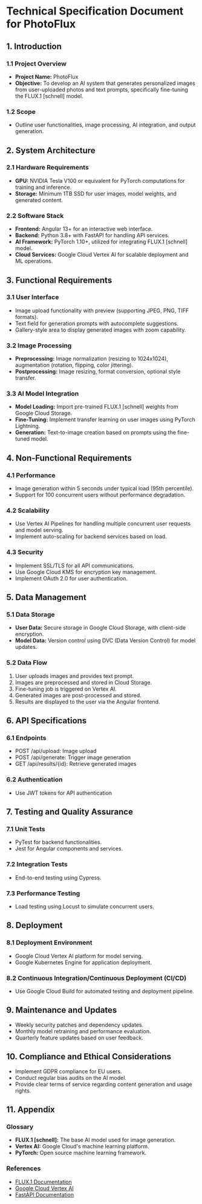 # Technical Specification Document for PhotoFlux

## 1. Introduction

### 1.1 Project Overview
- **Project Name:** PhotoFlux
- **Objective:** To develop an AI system that generates personalized images from user-uploaded photos and text prompts, specifically fine-tuning the FLUX.1 [schnell] model.

### 1.2 Scope
- Outline user functionalities, image processing, AI integration, and output generation.

## 2. System Architecture

### 2.1 Hardware Requirements
- **GPU:** NVIDIA Tesla V100 or equivalent for PyTorch computations for training and inference.
- **Storage:** Minimum 1TB SSD for user images, model weights, and generated content.

### 2.2 Software Stack
- **Frontend:** Angular 13+ for an interactive web interface.
- **Backend:** Python 3.8+ with FastAPI for handling API services.
- **AI Framework:** PyTorch 1.10+, utilized for integrating FLUX.1 [schnell] model.
- **Cloud Services:** Google Cloud Vertex AI for scalable deployment and ML operations.

## 3. Functional Requirements

### 3.1 User Interface
- Image upload functionality with preview (supporting JPEG, PNG, TIFF formats).
- Text field for generation prompts with autocomplete suggestions.
- Gallery-style area to display generated images with zoom capability.

### 3.2 Image Processing
- **Preprocessing:** Image normalization (resizing to 1024x1024), augmentation (rotation, flipping, color jittering).
- **Postprocessing:** Image resizing, format conversion, optional style transfer.

### 3.3 AI Model Integration
- **Model Loading:** Import pre-trained FLUX.1 [schnell] weights from Google Cloud Storage.
- **Fine-Tuning:** Implement transfer learning on user images using PyTorch Lightning.
- **Generation:** Text-to-image creation based on prompts using the fine-tuned model.

## 4. Non-Functional Requirements

### 4.1 Performance
- Image generation within 5 seconds under typical load (95th percentile).
- Support for 100 concurrent users without performance degradation.

### 4.2 Scalability
- Use Vertex AI Pipelines for handling multiple concurrent user requests and model serving.
- Implement auto-scaling for backend services based on load.

### 4.3 Security
- Implement SSL/TLS for all API communications.
- Use Google Cloud KMS for encryption key management.
- Implement OAuth 2.0 for user authentication.

## 5. Data Management

### 5.1 Data Storage
- **User Data:** Secure storage in Google Cloud Storage, with client-side encryption.
- **Model Data:** Version control using DVC (Data Version Control) for model updates.

### 5.2 Data Flow
1. User uploads images and provides text prompt.
2. Images are preprocessed and stored in Cloud Storage.
3. Fine-tuning job is triggered on Vertex AI.
4. Generated images are post-processed and stored.
5. Results are displayed to the user via the Angular frontend.

## 6. API Specifications

### 6.1 Endpoints
- POST /api/upload: Image upload
- POST /api/generate: Trigger image generation
- GET /api/results/{id}: Retrieve generated images

### 6.2 Authentication
- Use JWT tokens for API authentication

## 7. Testing and Quality Assurance

### 7.1 Unit Tests
- PyTest for backend functionalities.
- Jest for Angular components and services.

### 7.2 Integration Tests
- End-to-end testing using Cypress.

### 7.3 Performance Testing
- Load testing using Locust to simulate concurrent users.

## 8. Deployment

### 8.1 Deployment Environment
- Google Cloud Vertex AI platform for model serving.
- Google Kubernetes Engine for application deployment.

### 8.2 Continuous Integration/Continuous Deployment (CI/CD)
- Use Google Cloud Build for automated testing and deployment pipeline.

## 9. Maintenance and Updates

- Weekly security patches and dependency updates.
- Monthly model retraining and performance evaluation.
- Quarterly feature updates based on user feedback.

## 10. Compliance and Ethical Considerations

- Implement GDPR compliance for EU users.
- Conduct regular bias audits on the AI model.
- Provide clear terms of service regarding content generation and usage rights.

## 11. Appendix

### Glossary
- **FLUX.1 [schnell]:** The base AI model used for image generation.
- **Vertex AI:** Google Cloud's machine learning platform.
- **PyTorch:** Open source machine learning framework.

### References
- [FLUX.1 Documentation](https://example.com/flux1-docs)
- [Google Cloud Vertex AI](https://cloud.google.com/vertex-ai)
- [FastAPI Documentation](https://fastapi.tiangolo.com/)

